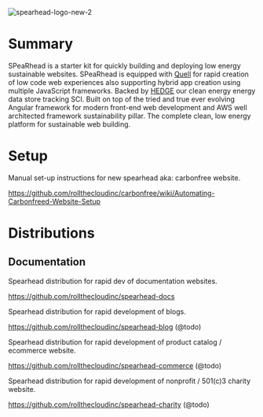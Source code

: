 ![spearhead-logo-new-2](https://github.com/rollthecloudinc/spearhead/assets/73197190/33fabb19-e20a-49d9-8a92-d656b8d1568b)

# Summary

SPeaRhead is a starter kit for quickly building and deploying low energy sustainable websites. SPeaRhead is equipped with [Quell](https://github.com/rollthecloudinc/quell) for rapid creation of low code web experiences also supporting hybrid app creation using multiple JavaScript frameworks. Backed by [HEDGE](https://github.com/rollthecloudinc/hedge) our clean energy energy data store tracking SCI. Built on top of the tried and true ever evolving Angular framework for modern front-end web development and AWS well architected framework sustainability pillar. The complete clean, low energy platform for sustainable web building.

# Setup

Manual set-up instructions for new spearhead aka: carbonfree website.

https://github.com/rollthecloudinc/carbonfree/wiki/Automating-Carbonfreed-Website-Setup

# Distributions

## Documentation

Spearhead distribution for rapid dev of documentation websites.

https://github.com/rollthecloudinc/spearhead-docs

Spearhead distribution for rapid development of blogs.

https://github.com/rollthecloudinc/spearhead-blog (@todo)

Spearhead distribution for rapid development of product catalog / ecommerce website.

https://github.com/rollthecloudinc/spearhead-commerce (@todo)

Spearhead distribution for rapid development of nonprofit / 501(c)3 charity website.

https://github.com/rollthecloudinc/spearhead-charity (@todo)
